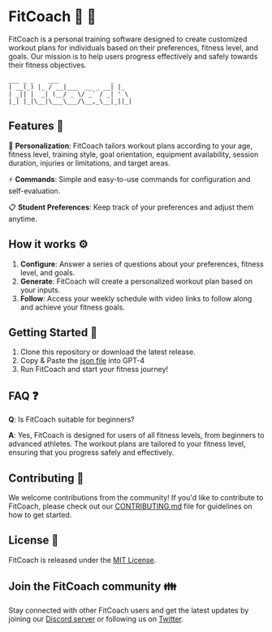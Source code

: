 # FitCoach :muscle: :running:

FitCoach is a personal training software designed to create customized workout plans for individuals based on their preferences, fitness level, and goals. Our mission is to help users progress effectively and safely towards their fitness objectives.
```
___ _ _    ___              _    
| __(_) |_ / __|___  __ _ __| |_  
| _|| |  _| (__/ _ \/ _` / _| ' \
|_| |_|\__|\___\___/\__,_\__|_||_|
```                           

## Features :star2:

:dart: **Personalization**: FitCoach tailors workout plans according to your age, fitness level, training style, goal orientation, equipment availability, session duration, injuries or limitations, and target areas.

:zap: **Commands**: Simple and easy-to-use commands for configuration and self-evaluation.

:clipboard: **Student Preferences**: Keep track of your preferences and adjust them anytime.

## How it works :gear:

1. **Configure**: Answer a series of questions about your preferences, fitness level, and goals.
2. **Generate**: FitCoach will create a personalized workout plan based on your inputs.
3. **Follow**: Access your weekly schedule with video links to follow along and achieve your fitness goals.

## Getting Started :rocket:

1. Clone this repository or download the latest release.
2. Copy & Paste the [json file](https://raw.githubusercontent.com/dtannen/personalTrainer/main/personal_trainer.json) into GPT-4
3. Run FitCoach and start your fitness journey!

## FAQ :question:

**Q**: Is FitCoach suitable for beginners?

**A**: Yes, FitCoach is designed for users of all fitness levels, from beginners to advanced athletes. The workout plans are tailored to your fitness level, ensuring that you progress safely and effectively.

## Contributing :handshake:

We welcome contributions from the community! If you'd like to contribute to FitCoach, please check out our [CONTRIBUTING.md](CONTRIBUTING.md) file for guidelines on how to get started.

## License :page_facing_up:

FitCoach is released under the [MIT License](https://opensource.org/license/mit/).

## Join the FitCoach community :family:

Stay connected with other FitCoach users and get the latest updates by joining our [Discord server](https://discord.gg/fitcoach) or following us on [Twitter](https://twitter.com/fitcoachapp).
